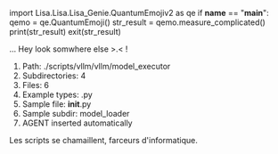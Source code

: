
import Lisa.Lisa.Lisa_Genie.QuantumEmojiv2 as qe
if __name__ == "__main__":
  qemo = qe.QuantumEmoji()
  str_result = qemo.measure_complicated()
  print(str_result)
  exit(str_result)

... Hey look somwhere else >.< !

1. Path: ./scripts/vllm/vllm/model_executor
2. Subdirectories: 4
3. Files: 6
4. Example types: .py
5. Sample file: __init__.py
6. Sample subdir: model_loader
7. AGENT inserted automatically

Les scripts se chamaillent, farceurs d'informatique.
